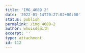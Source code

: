 ```yaml
---
title: 'IMG_4689 2'
date: '2022-01-14T20:27:02+00:00'
status: publish
permalink: /img_4689-2
author: whoisdsmith
excerpt: ''
type: attachment
id: 112
---
```

<!DOCTYPE html PUBLIC "-//W3C//DTD HTML 4.0 Transitional//EN" "http://www.w3.org/TR/REC-html40/loose.dtd">
<?xml encoding="UTF-8">
